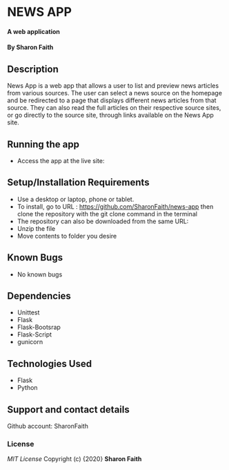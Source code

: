 #   NEWS APP
#### A web application
#### By **Sharon Faith**
## Description
News App is a web app that allows a user to list and preview news articles from various sources. The user can select a news source on the homepage and be redirected to a page that displays different news articles from that source. They can also read the full articles on their respective source sites, or go directly to the source site, through links available on the News App site.


## Running the app
*  Access the app at the live site: 


## Setup/Installation Requirements
* Use a desktop or laptop, phone or tablet.
* To install, go to URL : https://github.com/SharonFaith/news-app then clone the repository with the git clone command in the terminal
* The repository can also be downloaded from the same URL:
* Unzip the file
* Move contents to folder you desire



## Known Bugs
- No known bugs

## Dependencies
* Unittest
* Flask
* Flask-Bootsrap
* Flask-Script
* gunicorn

## Technologies Used
- Flask
- Python

## Support and contact details
Github account: SharonFaith

### License
*MIT License*
Copyright (c) {2020} **Sharon Faith**